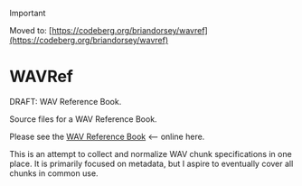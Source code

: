 > [!IMPORTANT]
> Moved to: [https://codeberg.org/briandorsey/wavref](https://codeberg.org/briandorsey/wavref)

# WAVRef

DRAFT: WAV Reference Book.  

Source files for a WAV Reference Book.

Please see the [WAV Reference Book](https://wavref.til.cafe/) <-- online here.

This is an attempt to collect and normalize WAV chunk specifications in one place. It is primarily focused on metadata, but I aspire to eventually cover all chunks in common use.

